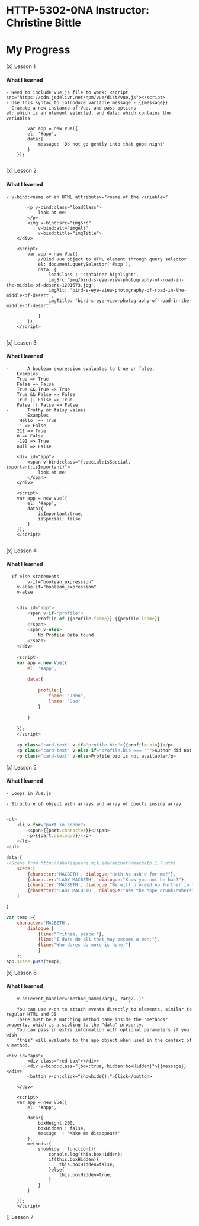 # HTTP-5302-0NA Instructor: Christine Bittle

# My Progress
[x] Lesson 1
  #### What I learned
    - Need to include vue.js file to work: <script src="https://cdn.jsdelivr.net/npm/vue/dist/vue.js"></script>
    - Use this syntax to introduce variable message - {{message}}
    - Craeate a new instance of Vue, and pass options
    el: which is an element selected, and data: which contains the variables
    
````JS
    	var app = new Vue({
		el: '#app',
		data:{
			message: 'Do not go gently into that good night'	
		}
	});
  
````
  
[x] Lesson 2

  #### What I learned
    - v-bind:<name of an HTML attribute>="<name of the variable>"

    
````JS
		<p v-bind:class="loadClass">
			look at me!
		</p>
		<img v-bind:src="imgSrc"
			v-bind:alt="imgAlt"
			v-bind:title="imgTitle">
	</div>

	<script>
		var app = new Vue({
			//Bind Vue object to HTML element through query selector
			el: document.querySelector('#app'),
			data: {
				loadClass : 'container highlight',
				imgSrc:'img/bird-s-eye-view-photography-of-road-in-the-middle-of-desert-1201673.jpg',
				imgAlt: 'bird-s-eye-view-photography-of-road-in-the-middle-of-desert',
				imgTitle: 'bird-s-eye-view-photography-of-road-in-the-middle-of-desert'

			}
		});
	</script>
  
````
  
[x] Lesson 3
  #### What I learned
    - 		A boolean expression evaluates to true or false.
		Examples
		True => True
		False => False
		True && True => True
		True && False => False
		True || False => True
		False || False => False
    - 		Truthy or falsy values
    		Examples
		'Hello' => True
		'' => False
		211 => True
		0 => False
		-192 => True
		null => False

    
````JS
	<div id="app">
		<span v-bind:class="{special:isSpecial, important:isImportant}">
			look at me!
		</span>
	</div>
	
	<script>
	var app = new Vue({
		el: '#app',
		data:{
			isImportant:true,
			isSpecial: false
		}
	});
	</script>
  
````

[x] Lesson 4

#### What I learned

    - If else statements
    		v-if="boolean_expression"
		v-else-if="boolean_expression"
		v-else
    
   
````JavaScript

	<div id="app">
		<span v-if="profile">
			Profile of {{profile.fname}} {{profile.lname}} 
		</span>
		<span v-else>
			No Profile Data found.
		</span>
	</div>
	
	<script>
	var app = new Vue({
		el: '#app',
		
		data:{
			
			profile:{
				fname: "John",
				lname: "Doe"	
			}
			
		}
		
	});
	</script>

````

````JavaScript
	<p class="card-text" v-if="profile.bio">{{profile.bio}}</p>
	<p class="card-text" v-else-if="profile.bio === ''">Author did not write bio</p>
	<p class="card-text" v-else>Profile bio is not available</p>

````

[x] Lesson 5

#### What I learned

    - Loops in Vue.js
    
    - Structure of object with arrays and array of obects inside array
    
````JavaScript

<ul>
	<li v-for="part in scene">
		<span>{{part.character}}</span>
		<p>{{part.dialogue}}</p>
	</li>
</ul>

data:{
//Scene from http://shakespeare.mit.edu/macbeth/macbeth.1.7.html
	scene:[
		{character:'MACBETH', dialogue:"Hath he ask'd for me?"},
		{character:'LADY MACBETH', dialogue:"Know you not he has?"},
		{character:'MACBETH', dialogue:"We will proceed no further in this business:\nHe hath honour'd me of late; and I have bought\nGolden opinions from all sorts of people,\nWhich would be worn now in their newest gloss,\nNot cast aside so soon."},
		{character:'LADY MACBETH', dialogue:"Was the hope drunk\nWherein you dress'd yourself? hath it slept since?\nAnd wakes it now, to look so green and pale\nAt what it did so freely? From this time\nSuch I account thy love. Art thou afeard\nTo be the same in thine own act and valour\nAs thou art in desire? Wouldst thou have that\nWhich thou esteem'st the ornament of life,\nAnd live a coward in thine own esteem,\nLetting 'I dare not' wait upon 'I would,'\nLike the poor cat i' the adage?"}	
	]

}

````
````JavaScript
var temp ={
	character:'MACBETH',
		dialogue:[
			{line:"Prithee, peace:"},
			{line:"I dare do all that may become a man;"},
			{line:"Who dares do more is none."}
			]
	};
app.scene.push(temp);

````
[x] Lesson 6

#### What I learned

		v-on:event_handler="method_name(?arg1, ?arg2..)"
		
		You can use v-on to attach events directly to elements, similar to regular HTML and JS
		There must be a matching method name inside the "methods" property, which is a sibling to the "data" property.
		You can pass in extra information with optional parameters if you wish
		"this" will evaluate to the app object when used in the context of a method.

````JS
<div id="app">
		<div class="red-box"></div>
		<div v-bind:class="{box:true, hidden:boxHidden}">{{message}}</div>		
		<button v-on:click="showhide();">Click</button>
		
	</div>
	
	<script>
	var app = new Vue({
		el: '#app',
		
		data:{
			boxHeight:200,
			boxHidden : false,
			message  : 'Make me disappear!'
		},
		methods:{
			showhide : function(){
				console.log(this.boxHidden);
				if(this.boxHidden){
					this.boxHidden=false;
				}else{
					this.boxHidden=true;	
				}
			}
		}
		
	});
	</script>

````

[] Lesson 7
